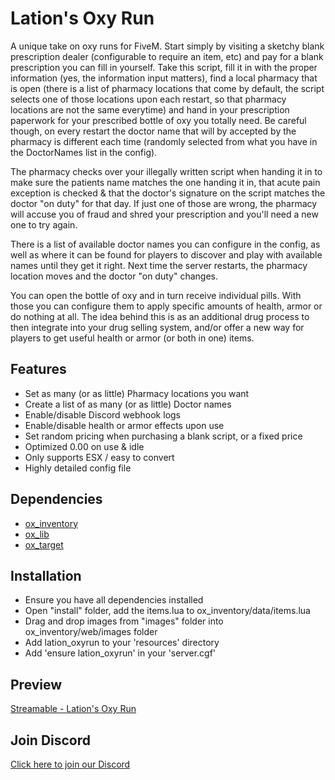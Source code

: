 # Lation's Oxy Run

A unique take on oxy runs for FiveM. Start simply by visiting a sketchy blank prescription dealer (configurable to require an item, etc) and pay for a blank prescription you can fill in yourself. Take this script, fill it in with the proper information (yes, the information input matters), find a local pharmacy that is open (there is a list of pharmacy locations that come by default, the script selects one of those locations upon each restart, so that pharmacy locations are not the same everytime) and hand in your prescription paperwork for your prescribed bottle of oxy you totally need. Be careful though, on every restart the doctor name that will by accepted by the pharmacy is different each time (randomly selected from what you have in the DoctorNames list in the config). 

The pharmacy checks over your illegally written script when handing it in to make sure the patients name matches the one handing it in, that acute pain exception is checked & that the doctor's signature on the script matches the doctor "on duty" for that day. If just one of those are wrong, the pharmacy will accuse you of fraud and shred your prescription and you'll need a new one to try again. 

There is a list of available doctor names you can configure in the config, as well as where it can be found for players to discover and play with available names until they get it right. Next time the server restarts, the pharmacy location moves and the doctor "on duty" changes. 

You can open the bottle of oxy and in turn receive individual pills. With those you can configure them to apply specific amounts of health, armor or do nothing at all. The idea behind this is as an additional drug process to then integrate into your drug selling system, and/or offer a new way for players to get useful health or armor (or both in one) items.

## Features
- Set as many (or as little) Pharmacy locations you want
- Create a list of as many (or as little) Doctor names 
- Enable/disable Discord webhook logs
- Enable/disable health or armor effects upon use
- Set random pricing when purchasing a blank script, or a fixed price
- Optimized 0.00 on use & idle
- Only supports ESX / easy to convert
- Highly detailed config file

## Dependencies
- [ox_inventory](https://github.com/overextended/ox_inventory/releases)
- [ox_lib](https://github.com/overextended/ox_lib/releases)
- [ox_target](https://github.com/overextended/ox_target/releases)

## Installation
- Ensure you have all dependencies installed
- Open "install" folder, add the items.lua to ox_inventory/data/items.lua
- Drag and drop images from "images" folder into ox_inventory/web/images folder
- Add lation_oxyrun to your 'resources' directory
- Add 'ensure lation_oxyrun' in your 'server.cgf'

## Preview
[Streamable - Lation's Oxy Run](https://streamable.com/o4t7bz)

## Join Discord
[Click here to join our Discord](https://discord.gg/9EbY4nM5uu)
